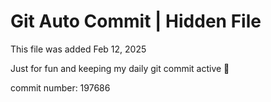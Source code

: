 # Git Auto Commit | Hidden File

This file was added Feb 12, 2025

Just for fun and keeping my daily git commit active 🤪

commit number: 197686
